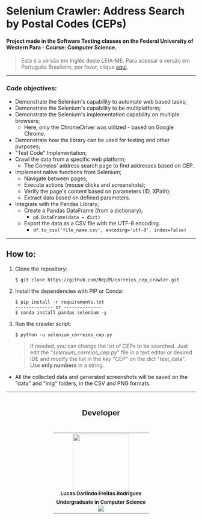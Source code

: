 # Selenium Crawler: Address Search by Postal Codes (CEPs)

#### Project made in the Software Testing classes on the Federal University of Western Para - Course: Computer Science.

> Esta é a versão em Inglês deste LEIA-ME. Para acessar a versão em Português Brasileiro, por favor, clique <a href="https://github.com/NepZR/correios_cep_crawler/blob/main/README.md">aqui</a>.
---


### Code objectives:
 - Demonstrate the Selenium's capability to automate web based tasks;
 - Demonstrate the Selenium's capability to be multiplatform;
 - Demonstrate the Selenium's implementation capability on multiple browsers;
   - Here, only the ChromeDriver was utilized - based on Google Chrome.
 - Demonstrate how the library can be used for testing and other purposes;
 - "Test Code" Implementation;
 - Crawl the data from a specific web platform;
   - The Correios' address search page to find addresses based on CEP.
 - Implement native functions from Selenium;
   - Navigate between pages;
   - Execute actions (mouse clicks and screenshots);
   - Verify the page's content based on parameters (ID, XPath);
   - Extract data based on defined parameters.
 - Integrate with the Pandas Library;
   - Create a Pandas DataFrame (from a dictionary);
     - `pd.DataFrame(data = dict)`
   - Export the data as a CSV file with the UTF-8 encoding.
     - `df.to_csv('file_name.csv', encoding='utf-8', index=False)`
  
---

## How to:
1. Clone the repository:
   ~~~
   $ git clone https://github.com/NepZR/correios_cep_crawler.git
   ~~~
2. Install the dependencies with PIP or Conda:
   ~~~
   $ pip install -r requirements.txt
   -------------- or --------------
   $ conda install pandas selenium -y
   ~~~
3. Run the crawler script:
   ~~~
   $ python -u selenium_correios_cep.py
   ~~~
   > If needed, you can change the list of CEPs to be searched. Just edit the "_selenium_correios_cep.py_" file in a text editor or desired IDE and modify the list in the key "CEP" on the dict "test_data". Use **only numbers** in a string.

- All the collected data and generated screenshots will be saved on the "data" and "img" folders, in the CSV and PNG formats.

 
---
<div style="display: flex; align-itens: center; justify-content: center;">
  <h2 style="font-family: 'Montserrrat', sans-serif;">Developer</h2>
</div>

<table style="display: flex; align-itens: center; justify-content: center;">
  <tr>
    <td align="center"><a href="https://github.com/NepZR"><img style="width: 150px; height: 150;" src="https://avatars.githubusercontent.com/u/37887926" width="100px;" alt=""/><br /><sub><b>Lucas Darlindo Freitas Rodrigues</b></sub></a><br /><sub><b>Undergraduate in Computer Science</sub></a><br /><a href="https://www.linkedin.com/in/lucasdfr/?locale=en_US"><img src="https://img.shields.io/badge/LinkedIn-0077B5?style=for-the-badge&logo=linkedin&logoColor=white
" /></a></td>
  </tr>
<table>